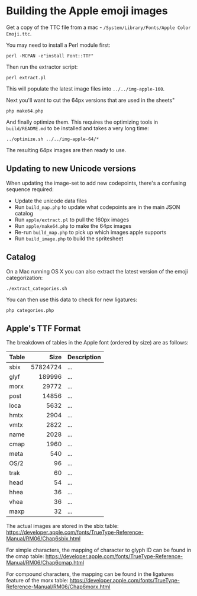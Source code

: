 # Building the Apple emoji images

Get a copy of the TTC file from a mac - `/System/Library/Fonts/Apple Color Emoji.ttc`.

You may need to install a Perl module first:

    perl -MCPAN -e"install Font::TTF"

Then run the extractor script:

    perl extract.pl

This will populate the latest image files into `../../img-apple-160`.

Next you'll want to cut the 64px versions that are used in the sheets"

    php make64.php

And finally optimize them. This requires the optimizing tools in `build/README.md` to be installed
and takes a very long time:

    ../optimize.sh ../../img-apple-64/*

The resulting 64px images are then ready to use.


## Updating to new Unicode versions

When updating the image-set to add new codepoints, there's a confusing sequence required:

* Update the unicode data files
* Run `build_map.php` to update what codepoints are in the main JSON catalog
* Run `apple/extract.pl` to pull the 160px images
* Run `apple/make64.php` to make the 64px images
* Re-run `build_map.php` to pick up which images apple supports
* Run `build_image.php` to build the spritesheet


## Catalog

On a Mac running OS X you can also extract the latest version of the emoji categorization:

    ./extract_categories.sh

You can then use this data to check for new ligatures:

    php categories.php


## Apple's TTF Format

The breakdown of tables in the Apple font (ordered by size) are as follows:

| Table |  Size    | Description |
|:----- | --------:| --- |
| sbix  | 57824724 | ... |
| glyf  |   189996 | ... |
| morx  |    29772 | ... |
| post  |    14856 | ... |
| loca  |     5632 | ... |
| hmtx  |     2904 | ... |
| vmtx  |     2822 | ... |
| name  |     2028 | ... |
| cmap  |     1960 | ... |
| meta  |      540 | ... |
| OS/2  |       96 | ... |
| trak  |       60 | ... |
| head  |       54 | ... |
| hhea  |       36 | ... |
| vhea  |       36 | ... |
| maxp  |       32 | ... |

The actual images are stored in the sbix table: https://developer.apple.com/fonts/TrueType-Reference-Manual/RM06/Chap6sbix.html

For simple characters, the mapping of character to glyph ID can be found in the cmap table: https://developer.apple.com/fonts/TrueType-Reference-Manual/RM06/Chap6cmap.html

For compound characters, the mapping can be found in the ligatures feature of the morx table: https://developer.apple.com/fonts/TrueType-Reference-Manual/RM06/Chap6morx.html
